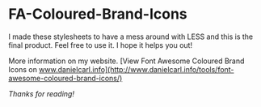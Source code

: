 # FA-Coloured-Brand-Icons

I made these stylesheets to have a mess around with LESS and this is the final product. Feel free to use it. I hope it helps you out!

More information on my website. [View Font Awesome Coloured Brand Icons on www.danielcarl.info](http://www.danielcarl.info/tools/font-awesome-coloured-brand-icons/)

*Thanks for reading!*
